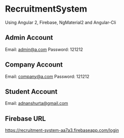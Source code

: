 # RecruitmentSystem

Using Angular 2, Firebase, NgMaterial2 and Angular-Cli

## Admin Account
Email: admin@a.com
Password: 121212
## Company Account
Email: company@a.com
Password: 121212
## Student Account
Email: adnanshurta@gmail.com
## Firebase URL
https://recruitment-system-aa7a3.firebaseapp.com/login
